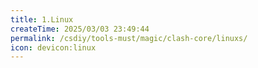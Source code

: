 ```yaml
---
title: 1.Linux
createTime: 2025/03/03 23:49:44
permalink: /csdiy/tools-must/magic/clash-core/linuxs/
icon: devicon:linux
---
```

